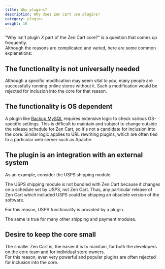 ```yaml
---
title: Why plugins? 
description: Why does Zen Cart use plugins? 
category: plugins
weight: 10
---
```


"Why isn't plugin *X* part of the Zen Cart core?" is a question that comes up frequently.  
Although the reasons are complicated and varied, here are some common explanations: 

## The functionality is not universally needed 
Although a specific modification may seem vital to you, many people are successfully running 
online stores without it.  Such a modification would be rejected for inclusion into the core for that reason. 

## The functionality is OS dependent 
A plugin like [Backup MySQL](https://www.zen-cart.com/downloads.php?do=file&id=7) requires extensive logic to check various OS-specific settings. 
This is difficult to maintain and subject to change outside the release schedule for Zen Cart,
so it's not a candidate for inclusion into the core. 
Similar logic applies to URL rewriting plugins, which are often tied to a particular web server such as Apache. 

## The plugin is an integration with an external system 

As an example, consider the USPS shipping module. 

The USPS shipping module is not bundled with Zen Cart because it changes on a schedule set by USPS, not Zen Cart.
Thus, any particular release of Zen Cart which included USPS could be shipping an obsolete version of the software. 

For this reason, USPS functionality is provided by a plugin. 

The same is true for many other shipping and payment modules. 

## Desire to keep the core small 
The smaller Zen Cart is, the easier it is to maintain, for both the developers on the core team and for individual store owners.  
For this reason, even very powerful and popular plugins are often rejected for inclusion into the core. 


